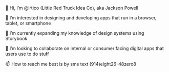 👋 Hi, I’m @lrtico (Little Red Truck Idea Co), aka Jackson Powell

👀 I’m interested in designing and developing apps that run in a browser, tablet, or smartphone

🌱 I’m currently expanding my knowledge of design systems using Storybook

💞️ I’m looking to collaborate on internal or consumer facing digital apps that users use to do stuff

📫 How to reach me best is by sms text (914)eight26-48zero8

<!---
lrtico/lrtico is a ✨ special ✨ repository because its `README.md` (this file) appears on your GitHub profile.
You can click the Preview link to take a look at your changes.
--->
